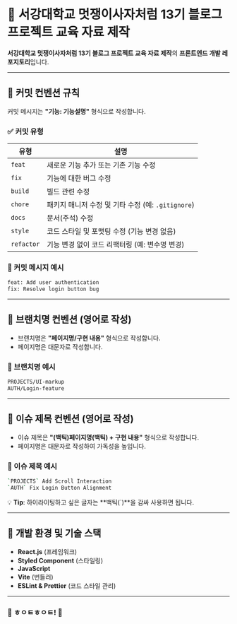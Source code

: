 # 🦁 서강대학교 멋쟁이사자처럼 13기 블로그 프로젝트 교육 자료 제작

**서강대학교 멋쟁이사자처럼 13기 블로그 프로젝트 교육 자료 제작**의 **프론트엔드 개발 레포지토리**입니다.

---

## 📌 커밋 컨벤션 규칙

커밋 메시지는 **"기능: 기능설명"** 형식으로 작성합니다.

### ✅ 커밋 유형

| 유형       | 설명                                               |
| ---------- | -------------------------------------------------- |
| `feat`     | 새로운 기능 추가 또는 기존 기능 수정               |
| `fix`      | 기능에 대한 버그 수정                              |
| `build`    | 빌드 관련 수정                                     |
| `chore`    | 패키지 매니저 수정 및 기타 수정 (예: `.gitignore`) |
| `docs`     | 문서(주석) 수정                                    |
| `style`    | 코드 스타일 및 포맷팅 수정 (기능 변경 없음)        |
| `refactor` | 기능 변경 없이 코드 리팩터링 (예: 변수명 변경)     |

### 📝 커밋 메시지 예시

```bash
feat: Add user authentication
fix: Resolve login button bug
```

---

## 🌱 브랜치명 컨벤션 (영어로 작성)

- 브랜치명은 **"페이지명/구현 내용"** 형식으로 작성합니다.
- 페이지명은 대문자로 작성합니다.

### 📌 브랜치명 예시

```bash
PROJECTS/UI-markup
AUTH/Login-feature
```

---

## 📝 이슈 제목 컨벤션 (영어로 작성)

- 이슈 제목은 **"(백틱)페이지명(백틱) + 구현 내용"** 형식으로 작성합니다.
- 페이지명은 대문자로 작성하여 가독성을 높입니다.

### 📌 이슈 제목 예시

```bash
`PROJECTS` Add Scroll Interaction
`AUTH` Fix Login Button Alignment
```

💡 **Tip**: 하이라이팅하고 싶은 글자는 **백틱(`)**을 감싸 사용하면 됩니다.

---

## 🚀 개발 환경 및 기술 스택

- **React.js** (프레임워크)
- **Styled Component** (스타일링)
- **JavaScript**
- **Vite** (번들러)
- **ESLint & Prettier** (코드 스타일 관리)

---

### 🎯 ㅎㅇㅌㅎㅇㅌ! 🦁
